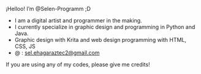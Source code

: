 ¡Helloo! I’m @Selen-Programm ;D

- I am a digital artist and programmer in the making.
- I currently specialize in graphic design and programming in Python and Java.
- Graphic design with Krita and web design programming with HTML, CSS, JS
- @ : sel.ehagaraztec2@gmail.com


If you are using any of my codes, please give me credits!
